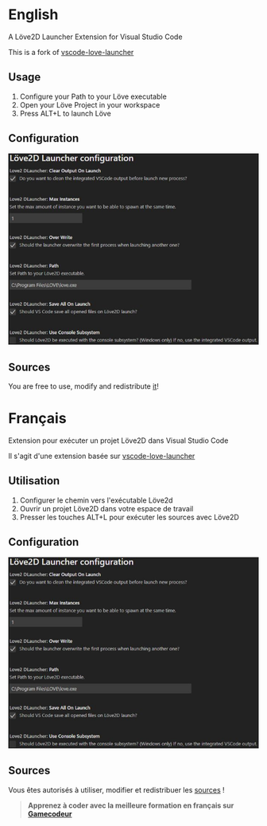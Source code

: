 # English

A Löve2D Launcher Extension for Visual Studio Code

This is a fork of [vscode-love-launcher](https://github.com/JanWerder/vscode-love-launcher)

## Usage

1. Configure your Path to your Löve executable
2. Open your Löve Project in your workspace
3. Press ALT+L to launch Löve

## Configuration

![](https://raw.githubusercontent.com/TheMenerv/vscode-love2d-launcher/master/params.jpg)

## Sources

You are free to use, modify and redistribute [it](https://github.com/TheMenerv/vscode-love2d-launcher)!

# Français

Extension pour exécuter un projet Löve2D dans Visual Studio Code

Il s'agit d'une extension basée sur [vscode-love-launcher](https://github.com/JanWerder/vscode-love-launcher)

## Utilisation

1. Configurer le chemin vers l'exécutable Löve2d
2. Ouvrir un projet Löve2D dans votre espace de travail
3. Presser les touches ALT+L pour exécuter les sources avec Löve2D

## Configuration

![](https://raw.githubusercontent.com/TheMenerv/vscode-love2d-launcher/master/params.jpg)

## Sources

Vous êtes autorisés à utiliser, modifier et redistribuer les [sources](https://github.com/TheMenerv/vscode-love2d-launcher) !

> **Apprenez à coder avec la meilleure formation en français sur [Gamecodeur](https://www.gamecodeur.fr)**
